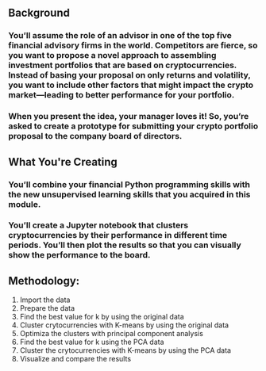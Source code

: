 ## Background

### You’ll assume the role of an advisor in one of the top five financial advisory firms in the world. Competitors are fierce, so you want to propose a novel approach to assembling investment portfolios that are based on cryptocurrencies. Instead of basing your proposal on only returns and volatility, you want to include other factors that might impact the crypto market—leading to better performance for your portfolio.
### When you present the idea, your manager loves it! So, you’re asked to create a prototype for submitting your crypto portfolio proposal to the company board of directors.


## What You're Creating
### You’ll combine your financial Python programming skills with the new unsupervised learning skills that you acquired in this module.

### You’ll create a Jupyter notebook that clusters cryptocurrencies by their performance in different time periods. You’ll then plot the results so that you can visually show the performance to the board.

## Methodology:

1. Import the data
2. Prepare the data
3. Find the best value for k by using the original data
4. Cluster crytocurrencies with K-means by using the original data
5. Optimiza the clusters with principal component analysis
6. Find the best value for k using the PCA data
7. Cluster the crytocurrencies with K-means by using the PCA data
8. Visualize and compare the results